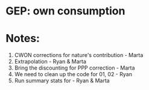 # GEP: own consumption

# Notes: 
1. CWON corrections for nature's contribution - Marta
2. Extrapolation - Ryan & Marta
3. Bring the discounting for PPP correction - Marta
4. We need to clean up the code for 01, 02 - Ryan 
5. Run summary stats for - Ryan & Marta